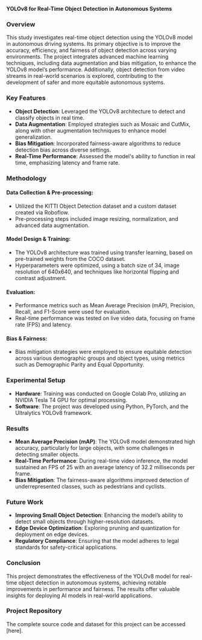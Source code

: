 **YOLOv8 for Real-Time Object Detection in Autonomous Systems**

### Overview
This study investigates real-time object detection using the YOLOv8 model in autonomous driving systems. Its primary objective is to improve the accuracy, efficiency, and fairness of object detection across varying environments. The project integrates advanced machine learning techniques, including data augmentation and bias mitigation, to enhance the YOLOv8 model’s performance. Additionally, object detection from video streams in real-world scenarios is explored, contributing to the development of safer and more equitable autonomous systems.

### Key Features
- **Object Detection**: Leveraged the YOLOv8 architecture to detect and classify objects in real time.
- **Data Augmentation**: Employed strategies such as Mosaic and CutMix, along with other augmentation techniques to enhance model generalization.
- **Bias Mitigation**: Incorporated fairness-aware algorithms to reduce detection bias across diverse settings.
- **Real-Time Performance**: Assessed the model's ability to function in real time, emphasizing latency and frame rate.

### Methodology

#### Data Collection & Pre-processing:
- Utilized the KITTI Object Detection dataset and a custom dataset created via Roboflow.
- Pre-processing steps included image resizing, normalization, and advanced data augmentation.

#### Model Design & Training:
- The YOLOv8 architecture was trained using transfer learning, based on pre-trained weights from the COCO dataset.
- Hyperparameters were optimized, using a batch size of 34, image resolution of 640x640, and techniques like horizontal flipping and contrast adjustment.

#### Evaluation:
- Performance metrics such as Mean Average Precision (mAP), Precision, Recall, and F1-Score were used for evaluation.
- Real-time performance was tested on live video data, focusing on frame rate (FPS) and latency.

#### Bias & Fairness:
- Bias mitigation strategies were employed to ensure equitable detection across various demographic groups and object types, using metrics such as Demographic Parity and Equal Opportunity.

### Experimental Setup
- **Hardware**: Training was conducted on Google Colab Pro, utilizing an NVIDIA Tesla T4 GPU for optimal processing.
- **Software**: The project was developed using Python, PyTorch, and the Ultralytics YOLOv8 framework.

### Results
- **Mean Average Precision (mAP)**: The YOLOv8 model demonstrated high accuracy, particularly for large objects, with some challenges in detecting smaller objects.
- **Real-Time Performance**: During real-time video inference, the model sustained an FPS of 25 with an average latency of 32.2 milliseconds per frame.
- **Bias Mitigation**: The fairness-aware algorithms improved detection of underrepresented classes, such as pedestrians and cyclists.

### Future Work
- **Improving Small Object Detection**: Enhancing the model’s ability to detect small objects through higher-resolution datasets.
- **Edge Device Optimization**: Exploring pruning and quantization for deployment on edge devices.
- **Regulatory Compliance**: Ensuring that the model adheres to legal standards for safety-critical applications.

### Conclusion
This project demonstrates the effectiveness of the YOLOv8 model for real-time object detection in autonomous systems, achieving notable improvements in performance and fairness. The results offer valuable insights for deploying AI models in real-world applications.

### Project Repository
The complete source code and dataset for this project can be accessed [here].

